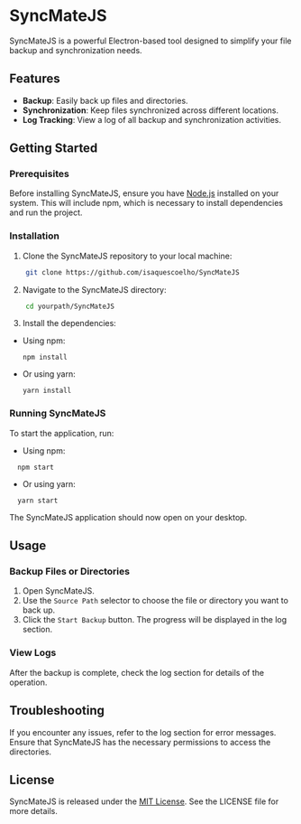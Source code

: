 # SyncMateJS

SyncMateJS is a powerful Electron-based tool designed to simplify your file backup and synchronization needs.

## Features

- **Backup**: Easily back up files and directories.
- **Synchronization**: Keep files synchronized across different locations.
- **Log Tracking**: View a log of all backup and synchronization activities.

## Getting Started

### Prerequisites

Before installing SyncMateJS, ensure you have [Node.js](https://nodejs.org/) installed on your system. This will include npm, which is necessary to install dependencies and run the project.

### Installation

1. Clone the SyncMateJS repository to your local machine:

```bash
    git clone https://github.com/isaquescoelho/SyncMateJS
```

2. Navigate to the SyncMateJS directory:

```bash
    cd yourpath/SyncMateJS
```

3. Install the dependencies:
- Using npm:
  ```
  npm install
  ```
- Or using yarn:
  ```
  yarn install
  ```

### Running SyncMateJS

To start the application, run:

- Using npm:
```
  npm start
```

- Or using yarn:

```
  yarn start
```

The SyncMateJS application should now open on your desktop.

## Usage

### Backup Files or Directories

1. Open SyncMateJS.
2. Use the `Source Path` selector to choose the file or directory you want to back up.
3. Click the `Start Backup` button. The progress will be displayed in the log section.

### View Logs

After the backup is complete, check the log section for details of the operation.

## Troubleshooting

If you encounter any issues, refer to the log section for error messages. Ensure that SyncMateJS has the necessary permissions to access the directories.

## License

SyncMateJS is released under the [MIT License](LICENSE). See the LICENSE file for more details.

